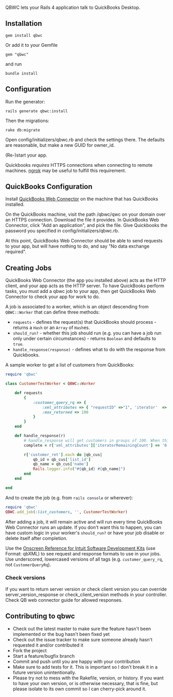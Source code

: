 QBWC lets your Rails 4 application talk to QuickBooks Desktop.

## Installation

`gem install qbwc`

Or add it to your Gemfile

`gem "qbwc"`

and run

`bundle install`

## Configuration

Run the generator:

`rails generate qbwc:install`

Then the migrations:

`rake db:migrate`

Open config/initializers/qbwc.rb and check the settings there. The defaults are reasonable, but make a new GUID for owner_id.

(Re-)start your app.

Quickbooks *requires* HTTPS connections when connecting to remote machines. [ngrok](https://ngrok.com/) may be useful to fulfill this requirement.

## QuickBooks Configuration

Install [QuickBooks Web Connector](http://marketplace.intuit.com/webconnector/) on the machine that has QuickBooks installed.

On the QuickBooks machine, visit the path /qbwc/qwc on your domain over an HTTPS connection. Download the file it provides. In QuickBooks Web Connector, click "Add an application", and pick the file. Give Quickbooks the password you specified in config/initializers/qbwc.rb.

At this point, QuickBooks Web Connector should be able to send requests to your app, but will have nothing to do, and say "No data exchange required".

## Creating Jobs

QuickBooks Web Connector (the app you installed above) acts as the HTTP client, and your app acts as the HTTP server. To have QuickBooks perform tasks, you must add a qbwc job to your app, then get QuickBooks Web Connector to check your app for work to do.

A job is associated to a worker, which is an object descending from `QBWC::Worker` that can define three methods:

- `requests` - defines the request(s) that QuickBooks should process - returns a `Hash` or an `Array` of `Hash`es.
- `should_run?` - whether this job should run (e.g. you can have a job run only under certain circumstances) - returns `Boolean` and defaults to `true`.
- `handle_response(response)` - defines what to do with the response from Quickbooks.

A sample worker to get a list of customers from QuickBooks:

```ruby
require 'qbwc'

class CustomerTestWorker < QBWC::Worker

	def requests
		{
			:customer_query_rq => {
				:xml_attributes => { "requestID" =>"1", 'iterator'  => "Start" },
				:max_returned => 100
			}
		}
	end

	def handle_response(r)
		# handle_response will get customers in groups of 100. When this is 0, we're done.
		complete = r['xml_attributes']['iteratorRemainingCount'] == '0'

		r['customer_ret'].each do |qb_cus|
			qb_id = qb_cus['list_id']
			qb_name = qb_cus['name']
			Rails.logger.info("#{qb_id} #{qb_name}")
		end
	end

end
```

And to create the job (e.g. from `rails console` or wherever):

```ruby
require 'qbwc'
QBWC.add_job(:list_customers, '', CustomerTestWorker)
```

After adding a job, it will remain active and will run every time QuickBooks Web Connector runs an update. If you don't want this to happen, you can have custom logic in your worker's `should_run?` or have your job disable or delete itself after completion. 

Use the [Onscreen Reference for Intuit Software Development Kits](https://developer-static.intuit.com/qbSDK-current/Common/newOSR/index.html) (use Format: qbXML) to see request and response formats to use in your jobs. Use underscored, lowercased versions of all tags (e.g. `customer_query_rq`, not `CustomerQueryRq`).

### Check versions ###

If you want to return server version or check client version you can override server_version_response or check_client_version methods in your controller. Check QB web connector guide for allowed responses.

## Contributing to qbwc

* Check out the latest master to make sure the feature hasn't been implemented or the bug hasn't been fixed yet
* Check out the issue tracker to make sure someone already hasn't requested it and/or contributed it
* Fork the project
* Start a feature/bugfix branch
* Commit and push until you are happy with your contribution
* Make sure to add tests for it. This is important so I don't break it in a future version unintentionally.
* Please try not to mess with the Rakefile, version, or history. If you want to have your own version, or is otherwise necessary, that is fine, but please isolate to its own commit so I can cherry-pick around it.
